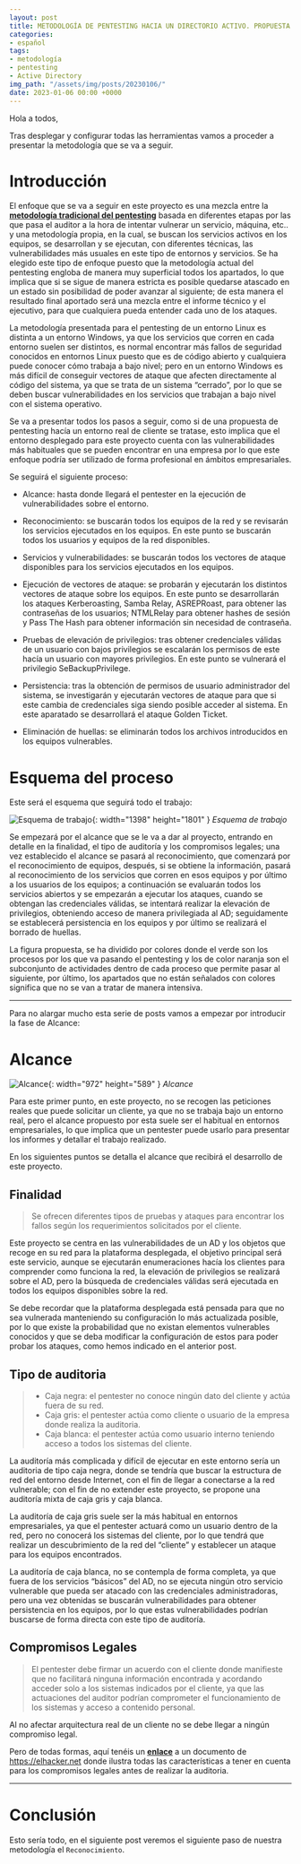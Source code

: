 ```yaml
---
layout: post
title: METODOLOGÍA DE PENTESTING HACIA UN DIRECTORIO ACTIVO. PROPUESTA DE PENTESTING Y ALCANCE (PARTE 4) (ES)
categories:
- español
tags:
- metodología
- pentesting
- Active Directory
img_path: "/assets/img/posts/20230106/"
date: 2023-01-06 00:00 +0000
---
```

Hola a todos,

Tras desplegar y configurar todas las herramientas vamos a proceder a presentar la metodología que se va a seguir.


# Introducción 

El enfoque que se va a seguir en este proyecto es una mezcla entre la [**metodología tradicional del pentesting**](https://www.hiberus.com/crecemos-contigo/pentesting-owasp-fases-metodologia/) basada en diferentes etapas por las que pasa el auditor a la hora de intentar vulnerar un servicio, máquina, etc.. y una metodología propia, en la cual, se buscan los servicios activos en los equipos, se desarrollan y se ejecutan, con diferentes técnicas, las vulnerabilidades más usuales en este tipo de entornos y servicios. Se ha elegido este tipo de enfoque puesto que la metodología actual del pentesting engloba de manera muy superficial todos los apartados, lo que implica que si se sigue de manera estricta es posible quedarse atascado en un estado sin posibilidad de poder avanzar al siguiente; de esta manera el resultado final aportado será una mezcla entre el informe técnico y el ejecutivo, para que cualquiera pueda entender cada uno de los ataques.

La metodología presentada para el pentesting de un entorno Linux es distinta a un entorno Windows, ya que los servicios que corren en cada entorno suelen ser distintos, es normal encontrar más fallos de seguridad conocidos en entornos Linux puesto que es de código abierto y cualquiera puede conocer cómo trabaja a bajo nivel; pero en un entorno Windows es más difícil de conseguir vectores de ataque que afecten directamente al código del sistema, ya que se trata de un sistema “cerrado”, por lo que se deben buscar vulnerabilidades en los servicios que trabajan a bajo nivel con el sistema operativo.

Se va a presentar todos los pasos a seguir, como si de una propuesta de pentesting hacía un entorno real de cliente se tratase, esto implica que el entorno desplegado para este proyecto cuenta con las vulnerabilidades más habituales que se pueden encontrar en una empresa por lo que este enfoque podría ser utilizado de forma profesional en ámbitos empresariales.

Se seguirá el siguiente proceso:

- Alcance: hasta donde llegará el pentester en la ejecución de vulnerabilidades sobre el entorno.

- Reconocimiento: se buscarán todos los equipos de la red y se revisarán los servicios ejecutados en los equipos. En este punto se buscarán todos los usuarios y equipos de la red disponibles.

- Servicios y vulnerabilidades: se buscarán todos los vectores de ataque disponibles para los servicios ejecutados en los equipos.

- Ejecución de vectores de ataque: se probarán y ejecutarán los distintos vectores de ataque sobre los equipos. En este punto se desarrollarán los ataques Kerberoasting, Samba Relay, ASREPRoast, para obtener las contraseñas de los usuarios; NTMLRelay para obtener hashes de sesión y Pass The Hash para obtener información sin necesidad de contraseña.

- Pruebas de elevación de privilegios: tras obtener credenciales válidas de un usuario con bajos privilegios se escalarán los permisos de este hacía un usuario con mayores privilegios. En este punto se vulnerará el privilegio SeBackupPrivilege.

- Persistencia: tras la obtención de permisos de usuario administrador del sistema, se investigarán y ejecutarán vectores de ataque para que si este cambia de credenciales siga siendo posible acceder al sistema. En este aparatado se desarrollará el ataque Golden Ticket.

- Eliminación de huellas: se eliminarán todos los archivos introducidos en los equipos vulnerables.

# Esquema del proceso

Este será el esquema que seguirá todo el trabajo:

![Esquema de trabajo](esquema.png){: width="1398" height="1801" }
_Esquema de trabajo_

Se empezará por el alcance que se le va a dar al proyecto, entrando en detalle en la finalidad, el tipo de auditoría y los compromisos legales; una vez establecido el alcance se pasará al reconocimiento, que comenzará por el reconocimiento de equipos, después, si se obtiene la información, pasará al reconocimiento de los servicios que corren en esos equipos y por último a los usuarios de los equipos; a continuación se evaluarán todos los servicios abiertos y se empezarán a ejecutar los ataques, cuando se obtengan las credenciales válidas, se intentará realizar la elevación de privilegios, obteniendo acceso de manera privilegiada al AD; seguidamente se establecerá persistencia en los equipos y por último se realizará el borrado de huellas. 

La figura propuesta, se ha dividido por colores donde el verde son los procesos por los que va pasando el pentesting y los de color naranja son el subconjunto de actividades dentro de cada proceso que permite pasar al siguiente, por último, los apartados que no están señalados con colores significa que no se van a tratar de manera intensiva.

___

Para no alargar mucho esta serie de posts vamos a empezar por introducir la fase de Alcance:

# Alcance

![Alcance](alcance.png){: width="972" height="589" }
_Alcance_

Para este primer punto, en este proyecto, no se recogen las peticiones reales que puede solicitar un cliente, ya que no se trabaja bajo un entorno real, pero el alcance propuesto por esta suele ser el habitual en entornos empresariales, lo que implica que un pentester puede usarlo para presentar los informes y detallar el trabajo realizado.

En los siguientes puntos se detalla el alcance que recibirá el desarrollo de este proyecto.

## Finalidad

> Se ofrecen diferentes tipos de pruebas y ataques para encontrar los fallos según los requerimientos solicitados por el cliente.

Este proyecto se centra en las vulnerabilidades de un AD y los objetos que recoge en su red para la plataforma desplegada, el objetivo principal será este servicio, aunque se ejecutarán enumeraciones hacía los clientes para comprender como funciona la red, la elevación de privilegios se realizará sobre el AD, pero la búsqueda de credenciales válidas será ejecutada en todos los equipos disponibles sobre la red. 

Se debe recordar que la plataforma desplegada está pensada para que no sea vulnerada manteniendo su configuración lo más actualizada posible, por lo que existe la probabilidad que no existan elementos vulnerables conocidos y que se deba modificar la configuración de estos para poder probar los ataques, como hemos indicado en el anterior post.

## Tipo de auditoria

> - Caja negra: el pentester no conoce ningún dato del cliente y actúa fuera de su red.
> - Caja gris: el pentester actúa como cliente o usuario de la empresa donde realiza la auditoria.
> - Caja blanca: el pentester actúa como usuario interno teniendo acceso a todos los sistemas del cliente.
 
La auditoría más complicada y difícil de ejecutar en este entorno sería un auditoria de tipo caja negra, donde se tendría que buscar la estructura de red del entorno desde Internet, con el fin de llegar a conectarse a la red vulnerable; con el fin de no extender este proyecto, se propone una auditoría mixta de caja gris y caja blanca.

La auditoría de caja gris suele ser la más habitual en entornos empresariales, ya que el pentester actuará como un usuario dentro de la red, pero no conocerá los sistemas del cliente, por lo que tendrá que realizar un descubrimiento de la red del “cliente” y establecer un ataque para los equipos encontrados.

La auditoría de caja blanca, no se contempla de forma completa, ya que fuera de los servicios “básicos” del AD, no se ejecuta ningún otro servicio vulnerable que pueda ser atacado con las credenciales administradoras, pero una vez obtenidas se buscarán vulnerabilidades para obtener persistencia en los equipos, por lo que estas vulnerabilidades podrían buscarse de forma directa con este tipo de auditoría.

## Compromisos Legales

> El pentester debe firmar un acuerdo con el cliente donde manifieste que no facilitará ninguna información encontrada y acordando acceder solo a los sistemas indicados por el cliente, ya que las actuaciones del auditor podrían comprometer el funcionamiento de los sistemas y acceso a contenido personal.

Al no afectar arquitectura real de un cliente no se debe llegar a ningún compromiso legal.

Pero de todas formas, aquí tenéis un [**enlace**](https://ns2.elhacker.net/descargas/Cursos/C035_Curso%20de%20Hacking%20%C3%89tico/04_Est%C3%A1ndares%20y%20aspectos%20legales/02_Contratos%20Reglas%20de%20compromisos%20Cl%C3%A1usula%20de%20no%20competencia%20y%20Acuerdo%20de%20confidencialidad.docx) a un documento de <https://elhacker.net> donde ilustra todas las características a tener en cuenta para los compromisos legales antes de realizar la auditoria.

___

# Conclusión

Esto sería todo, en el siguiente post veremos el siguiente paso de nuestra metodología el `Reconocimiento`.